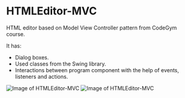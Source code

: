 # HTMLEditor-MVC
HTML editor based on Model View Controller pattern from CodeGym course.

It has: 
- Dialog boxes.
- Used classes from the Swing library.
- Interactions between program component with the help of events, listeners and actions.

![Image of HTMLEditor-MVC](https://github.com/brus5/HTMLEditor-MVC/blob/master/screen1.png?raw=true)
![Image of HTMLEditor-MVC](https://github.com/brus5/HTMLEditor-MVC/blob/master/screen2.png?raw=true)
